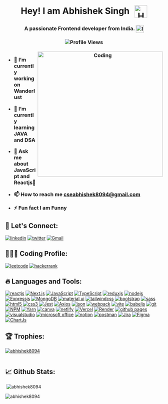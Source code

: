 <h1 align="center">
  Hey! I am Abhishek Singh 
  <img src="https://media.giphy.com/media/hvRJCLFzcasrR4ia7z/giphy.gif" alt="Hand Wave" width="40px" style="vertical-align: middle; margin-left: 10px;" />
</h1>

<h3 align="center">
 A passionate Frontend developer from India. <img style="vertical-align: middle" src="https://static.vecteezy.com/system/resources/previews/011/571/519/original/circle-flag-of-india-free-png.png" alt="India Flag" width="25"
</h3>

<!-- <p align="center"> <img src="https://komarev.com/ghpvc/?username=abhishek8094&label=Profile%20views&color=0e75b6&style=flat" alt="Abhishek Singh" /> </p>

<p align="center" > <a href="https://github.com/ryo-ma/github-profile-trophy"><img src="https://github-profile-trophy.vercel.app/?username=abhishek8094" alt="Abhishek singh" /></a> </p>
 -->
 <br/>
<br/>
 <div align='center'>
  <img src="https://komarev.com/ghpvc/?username=abhishek8094&style=flat-square&color=blue" alt="Profile Views" />
</div>
<br/>
<img align="right" alt="Coding" width="400" src="https://cdn.dribbble.com/users/1162077/screenshots/3848914/programmer.gif">
<div align="start" >

- 🔭 I’m currently working on **Wanderlust**

- 🌱 I’m currently learning **JAVA and DSA**

- 💬 Ask me about **JavaScript and Reactjs🥂**

- 📫 How to reach me **cseabhishek8094@gmail.com**

- ⚡ Fun fact **I am Funny**
</div>

## 🔰 Let's Connect:

[![linkedin](https://img.shields.io/badge/LinkedIn-0077B5?style=for-the-badge&logo=linkedin&logoColor=white)](https://www.linkedin.com/in/abhishek8094/)
[![twitter](https://img.shields.io/badge/Twitter-1DA1F2?style=for-the-badge&logo=twitter&logoColor=white)]()
[![Gmail](https://img.shields.io/badge/Gmail-D14836?style=for-the-badge&logo=gmail&logoColor=white)](mailto:cseabhishek8094@gmail.com)

## 👩🏻‍💻 Coding Profile:

[![leetcode](https://img.shields.io/badge/-LeetCode-FFA116?style=for-the-badge&logo=LeetCode&logoColor=black)](https://leetcode.com/u/ABHI12shek/)
[![hackerrank](https://img.shields.io/badge/-Hackerrank-2EC866?style=for-the-badge&logo=HackerRank&logoColor=white)](https://www.hackerrank.com/profile/iasabhi41)

## 🔥 Languages and Tools:

[![reactjs](https://img.shields.io/badge/React-20232A?style=for-the-badge&logo=react&logoColor=61DAFB)](https://reactjs.org/)
[![Next.js](https://img.shields.io/badge/next%20js-000000?style=for-the-badge&logo=nextdotjs&logoColor=white)](https://nextjs.org/)
[![JavaScript](https://img.shields.io/badge/JavaScript-323330?style=for-the-badge&logo=javascript&logoColor=F7DF1E)](https://developer.mozilla.org/en-US/docs/Web/JavaScript)
[![TypeScript](https://img.shields.io/badge/TypeScript-007ACC?style=for-the-badge&logo=typescript&logoColor=white)](https://www.typescriptlang.org/)
[![reduxjs](https://img.shields.io/badge/Redux-593D88?style=for-the-badge&logo=redux&logoColor=white)](https://redux.js.org)
[![nodejs](https://img.shields.io/badge/Node.js-339933?style=for-the-badge&logo=nodedotjs&logoColor=white)](https://nodejs.org)
[![Expressjs](https://img.shields.io/badge/Express%20js-000000?style=for-the-badge&logo=express&logoColor=white)](https://expressjs.com/)
[![MongoDB](https://img.shields.io/badge/MongoDB-4EA94B?style=for-the-badge&logo=mongodb&logoColor=white)](https://www.mongodb.com/)
[![material ui](https://img.shields.io/badge/Material%20UI-007FFF?style=for-the-badge&logo=mui&logoColor=white)](https://mui.com/)
[![tailwindcss](https://img.shields.io/badge/Tailwind_CSS-38B2AC?style=for-the-badge&logo=tailwind-css&logoColor=white)](https://tailwindcss.com/)
[![bootstrap](https://img.shields.io/badge/Bootstrap-563D7C?style=for-the-badge&logo=bootstrap&logoColor=white)](https://getbootstrap.com)
[![sass](https://img.shields.io/badge/Sass-CC6699?style=for-the-badge&logo=sass&logoColor=white)](https://sass-lang.com)
[![html5](https://img.shields.io/badge/HTML5-E34F26?style=for-the-badge&logo=html5&logoColor=white)](https://www.w3.org/html/)
[![css3](https://img.shields.io/badge/CSS3-1572B6?style=for-the-badge&logo=css3&logoColor=white)](https://www.w3schools.com/css/)
[![Jest](https://img.shields.io/badge/Jest-C21325?style=for-the-badge&logo=jest&logoColor=white)](https://jestjs.io/)
[![Axios](https://img.shields.io/badge/axios-671ddf?&style=for-the-badge&logo=axios&logoColor=white)](https://axios-http.com/docs/intro)
[![json](https://img.shields.io/badge/json-5E5C5C?style=for-the-badge&logo=json&logoColor=white)](https://www.json.org/)
[![webpack](https://img.shields.io/badge/Webpack-8DD6F9?style=for-the-badge&logo=Webpack&logoColor=white)](https://webpack.js.org)
[![vite](https://img.shields.io/badge/Vite-B73BFE?style=for-the-badge&logo=vite&logoColor=FFD62E)](https://vitejs.dev/)
[![babeljs](https://img.shields.io/badge/Babel-F9DC3E?style=for-the-badge&logo=babel&logoColor=white)](https://babeljs.io/)
[![git](https://img.shields.io/badge/GIT-E44C30?style=for-the-badge&logo=git&logoColor=white)](https://git-scm.com/)
[![NPM](https://img.shields.io/badge/npm-CB3837?style=for-the-badge&logo=npm&logoColor=white)](https://www.npmjs.com/)
[![Yarn](https://img.shields.io/badge/Yarn-2C8EBB?style=for-the-badge&logo=yarn&logoColor=white)](https://yarnpkg.com/)
[![canva](https://img.shields.io/badge/Canva-%2300C4CC.svg?&style=for-the-badge&logo=Canva&logoColor=white)](https://www.canva.com/)
[![netlify](https://img.shields.io/badge/Netlify-00C7B7?style=for-the-badge&logo=netlify&logoColor=white)](https://www.netlify.com/)
[![Vercel](https://img.shields.io/badge/Vercel-000000?style=for-the-badge&logo=vercel&logoColor=white)](https://vercel.com/)
[![Render](https://img.shields.io/badge/Render-46E3B7?style=for-the-badge&logo=render&logoColor=white)](https://render.com/)
[![github pages](https://img.shields.io/badge/GitHub%20Pages-222222?style=for-the-badge&logo=GitHub%20Pages&logoColor=white)](https://pages.github.com/)
[![visualstudio](https://img.shields.io/badge/VSCode-0078D4?style=for-the-badge&logo=visual%20studio%20code&logoColor=white)](https://code.visualstudio.com/)
[![microsoft office](https://img.shields.io/badge/Microsoft_Office-D83B01?style=for-the-badge&logo=microsoft-office&logoColor=white)](https://www.office.com/)
[![notion](https://img.shields.io/badge/Notion-000000?style=for-the-badge&logo=notion&logoColor=white)](https://www.notion.so/)
[![postman](https://img.shields.io/badge/Postman-FF6C37?style=for-the-badge&logo=Postman&logoColor=white)](https://www.postman.com/)
[![Jira](https://img.shields.io/badge/jira-%230A0FFF.svg?style=for-the-badge&logo=jira&logoColor=white)](https://www.atlassian.com/software/jira)
[![Figma](https://img.shields.io/badge/figma-%23F24E1E.svg?style=for-the-badge&logo=figma&logoColor=white)](https://www.figma.com/)
[![ChartJs](https://img.shields.io/badge/Chart.js-FF6384?style=for-the-badge&logo=chartdotjs&logoColor=white)](https://www.chartjs.org/)

## 🏆 Trophies:

 <a href="https://github.com/ryo-ma/github-profile-trophy"><img src="https://github-profile-trophy.vercel.app/?username=abhishek8094" alt="abhishek8094" /></a> 

 <a href="https://twitter.com/" target="blank"><img src="https://img.shields.io/twitter/follow/?logo=twitter&style=for-the-badge" alt="" /></a>

## 📈 Github Stats:

<p>&nbsp;<img align="center" src="https://github-readme-stats.vercel.app/api?username=abhishek8094&show_icons=true&theme=midnight-purple" alt="abhishek8094" /></p>

<p><img align="center" src="https://github-readme-streak-stats.herokuapp.com/?user=abhishek8094&" alt="abhishek8094" /></p>

